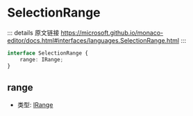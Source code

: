 # SelectionRange
        
::: details 原文链接
https://microsoft.github.io/monaco-editor/docs.html#interfaces/languages.SelectionRange.html
:::

```ts
interface SelectionRange {
    range: IRange;
}
```

## range
- 类型: [IRange](/api/IRange.md)